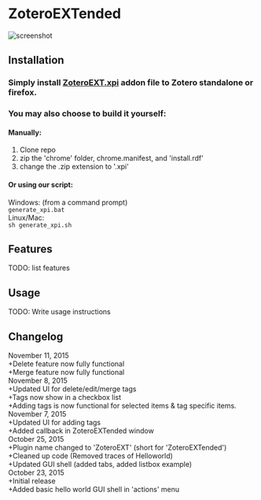 # ZoteroEXTended

![screenshot](http://i.imgur.com/qooTFVi.png)

## Installation

### Simply install [ZoteroEXT.xpi](https://github.com/CSCC01-Fall2015/team02-course-project/releases/download/0.01a/ZoteroEXT.xpi) addon file to Zotero standalone or firefox.

### You may also choose to build it yourself:

#### Manually:

1. Clone repo<br/>
2. zip the 'chrome' folder, chrome.manifest, and 'install.rdf'<br/>
3. change the .zip extension to '.xpi'<br/>

#### Or using our script:

Windows: (from a command prompt)<br/>
`generate_xpi.bat`
<br/>
Linux/Mac: <br/>
`sh generate_xpi.sh`

## Features

TODO: list features

## Usage

TODO: Write usage instructions

## Changelog

November 11, 2015 
<br />
+Delete feature now fully functional
<br />
+Merge feature now fully functional
<br />
November 8, 2015 
<br />
+Updated UI for delete/edit/merge tags
<br />
+Tags now show in a checkbox list
<br />
+Adding tags is now functional for selected items & tag specific items.
<br />
November 7, 2015 
<br />
+Updated UI for adding tags 
<br />
+Added callback in ZoteroEXTended window 
<br />
October 25, 2015
<br />
+Plugin name changed to 'ZoteroEXT' (short for 'ZoteroEXTended') 
<br />
+Cleaned up code (Removed traces of Helloworld)
<br/>
+Updated GUI shell (added tabs, added listbox example)
<br/>
October 23, 2015
<br />
+Initial release 
<br />
+Added basic hello world GUI shell in 'actions' menu
